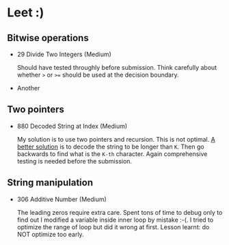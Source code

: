 #  Leet :)
## Bitwise operations
- 29 Divide Two Integers (Medium) 

  Should have tested throughly before submission. Think carefully about whether
  `>` or `>=` should be used at the decision boundary.

- Another

## Two pointers
- 880 Decoded String at Index (Medium)

  My solution is to use two pointers and recursion. This is not optimal.
  [A better solution](https://leetcode.com/problems/decoded-string-at-index/discuss/354312/Python-Simple-Intuitive-Solution) 
  is to decode the string to be longer than `K`. Then go 
  backwards to find what is the `K-th` character. Again comprehensive testing
  is needed before the submission.
  
## String manipulation
- 306 Additive Number (Medium)

  The leading zeros require extra care. Spent tons of time to debug only to 
  find out I modified a variable inside inner loop by mistake :-(. 
  I tried to optimize the range of loop but did it wrong at first. 
  Lesson learnt: do NOT optimize too early.

